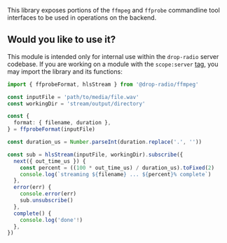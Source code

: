 This library exposes portions of the `ffmpeg` and `ffprobe` commandline tool interfaces to be used in operations on the backend.

## Would you like to use it?

This module is intended only for internal use within the `drop-radio` server codebase. If you are working on a module with the `scope:server` [tag](https://nx.dev/features/enforce-module-boundaries#tags), you may import the library and its functions:

```ts
import { ffprobeFormat, hlsStream } from '@drop-radio/ffmpeg'

const inputFile = 'path/to/media/file.wav'
const workingDir = 'stream/output/directory'

const {
  format: { filename, duration },
} = ffprobeFormat(inputFile)

const duration_us = Number.parseInt(duration.replace('.', ''))

const sub = hlsStream(inputFile, workingDir).subscribe({
  next({ out_time_us }) {
    const percent = ((100 * out_time_us) / duration_us).toFixed(2)
    console.log(`streaming ${filename} ... ${percent}% complete`)
  },
  error(err) {
    console.error(err)
    sub.unsubscribe()
  },
  complete() {
    console.log('done'!)
  },
})
```
